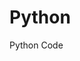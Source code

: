 # Python
Python Code
      
      
                       
            
            
       
    
       
    
    
